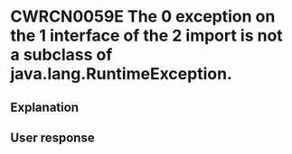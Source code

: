 # CWRCN0059E The 0 exception on the 1 interface of the 2 import is not a subclass of java.lang.RuntimeException.

## Explanation

## User response